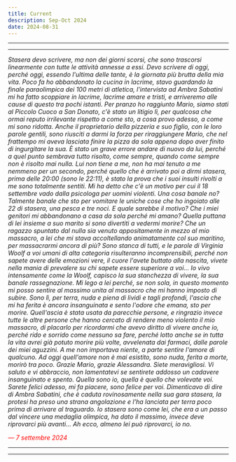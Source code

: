 ```yaml
---
title: Current
description: Sep-Oct 2024
date: 2024-08-31
---
```


---
---

*Stasera devo scrivere, ma non dei giorni scorsi, che sono trascorsi linearmente con tutte le attività annesse a essi. Devo scrivere di oggi, perché oggi, essendo l'ultima delle tante, è la giornata più brutta della mia vita. Poco fa ho abbandonato la cucina in lacrime, stavo guardando la finale paraolimpica dei 100 metri di atletica, l'intervista ad Ambra Sabatini mi ha fatto scoppiare in lacrime, lacrime amare e tristi, e arriveremo alle cause di questo tra pochi istanti. Per pranzo ho raggiunto Mario, siamo stati al Piccolo Cuoco a San Donato, c'è stato un litigio lì, per qualcosa che ormai reputo irrilevante rispetto a come sto, a cosa provo adesso, a come mi sono ridotta. Anche il proprietario della pizzeria e suo figlio, con le loro parole gentili, sono riusciti a darmi la forza per riraggiungere Mario, che nel frattempo mi aveva lasciata finire la pizza da sola appena dopo aver finito di ingurgitare la sua. È stato un grave errore andare di nuovo da lui, perché a quel punto sembrava tutto risolto, come sempre, quando come sempre non è risolto mai nulla. Lui non tiene a me, non ha mai tenuto a me nemmeno per un secondo, perché quello che è arrivato poi a dirmi stasera, prima delle 20:00 (sono le 22:11), è stato la prova che i suoi insulti rivolti a me sono totalmente sentiti. Mi ha detto che c'è un motivo per cui il 18 settembre vado dalla psicologa per uomini violenti. Una cosa banale no? Talmente banale che sto per vomitare le uniche cose che ho ingoiato alle 22 di stasera, una pesca e tre noci. E quale sarebbe il motivo? Che i miei genitori mi abbandonano a casa da sola perché mi amano? Quella puttana di lei insieme a suo marito si sono divertiti a vedermi morire? Che un ragazzo spuntato dal nulla sia venuto appositamente in mezzo al mio massacro, a lei che mi stava accoltellando animatamente col suo maritino, per massacrarmi ancora di più? Sono stanca di tutti, e le parole di Virginia Woolf a voi umani di alta categoria risulteranno incomprensibili, perché non sapete avere delle emozioni vere, il cuore l'avete buttato alla nascita, vivete nella mania di prevalere su chi sapete essere superiore a voi... Io vivo intensamente come la Woolf, capisco la sua stanchezza di vivere, la sua banale rassegnazione. Mi lego a lei perché, se non sola, in questo momento mi posso sentire al massimo unita al massacro che mi hanno imposto di subire. Sono lì, per terra, nuda e piena di lividi e tagli profondi, l'ascia che mi ha ferita è ancora insanguinata e sento l'odore che emana, sto per morire. Quell'ascia è stata usata da parecchie persone, e ringrazio invece tutte le altre persone che hanno cercato di rendere meno violento il mio massacro, di placarlo per ricordarmi che avevo diritto di vivere anche io, perché rido e sorrido come nessuno sa fare, perché lotto anche se in tutta la vita avrei già potuto morire più volte, avvelenata dai farmaci, dalle parole dei miei aguzzini. A me non importava niente, a parte sentire l'amore di qualcuno. Ad oggi quell'amore non è mai esistito, sono nuda, ferita a morte, morirò tra poco. Grazie Mario, grazie Alessandra. Siete meravigliosi. Vi saluto e vi abbraccio, non lamentatevi se sentirete addosso un cadavere insanguinato e spento. Quella sono io, quella è quello che volevate voi. Sarete felici adesso, mi fa piacere, sono felice per voi. Dimenticavo di dire di Ambra Sabatini, che è caduta rovinosamente nella sua gara stasera, la protesi ha preso una strana angolazione e l'ha lanciata per terra poco prima di arrivare al traguardo. Io stasera sono come lei, che era a un passo dal vincere una medaglia olimpica, ha dato il massimo, invece deve riprovarci più avanti... Ah ecco, almeno lei può riprovarci, io no.*

<span style="color:red">*— 7 settembre 2024*</span>

---
---

